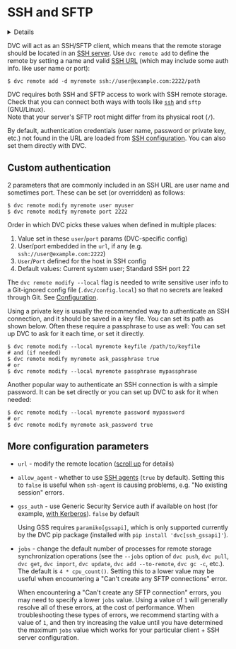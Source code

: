# SSH and SFTP

<!--
## SSH
-->

<details>

### Click to learn about SSH and SFTP.

[SSH] (Secure Shell) is a protocol that uses encryption to secure a connection
with a remote computer, which lets you safely transfer files to and from it
(like [`scp`]), among other features. Other operations can be used on top of
SSH, like FTP (simple file transfer protocol) which becomes secure or [SFTP].

[ssh]: https://www.ssh.com/academy/ssh
[sftp]: https://www.ssh.com/academy/ssh/sftp-ssh-file-transfer-protocol
[`scp`]: https://www.ssh.com/academy/ssh/scp

</details>

DVC will act as an SSH/SFTP client, which means that the remote storage should
be located in an [SSH server]. Use `dvc remote add` to define the remote by
setting a name and valid [SSH URL] (which may include some auth info. like user
name or port):

```cli
$ dvc remote add -d myremote ssh://user@example.com:2222/path
```

[ssh server]: https://www.ssh.com/academy/ssh/server
[ssh url]: https://tools.ietf.org/id/draft-salowey-secsh-uri-00.html#sshsyntax

<admon type="warn">

DVC requires both SSH and SFTP access to work with SSH remote storage. Check
that you can connect both ways with tools like [`ssh`] and `sftp` (GNU/Linux).  
Note that your server's SFTP root might differ from its physical root (`/`).

[`ssh`]: https://www.ssh.com/academy/ssh/command

</admon>

By default, authentication credentials (user name, password or private key,
etc.) not found in the URL are loaded from [SSH configuration]. You can also set
them directly with DVC.

[ssh configuration]: https://www.ssh.com/academy/ssh/config

## Custom authentication

2 parameters that are commonly included in an SSH URL are user name and
sometimes port. These can be set (or overridden) as follows:

```cli
$ dvc remote modify myremote user myuser
$ dvc remote modify myremote port 2222
```

Order in which DVC picks these values when defined in multiple places:

1. Value set in these `user`/`port` params (DVC-specific config)
2. User/port embedded in the `url`, if any (e.g. `ssh://user@example.com:2222`)
3. `User`/`Port` defined for the host in SSH config
4. Default values: Current system user; Standard SSH port 22

<admon type="warn">

The `dvc remote modify --local` flag is needed to write sensitive user info to a
Git-ignored config file (`.dvc/config.local`) so that no secrets are leaked
through Git. See
[Configuration](/doc/user-guide/project-structure/configuration#config-file-locations).

</admon>

Using a private key is usually the recommended way to authenticate an SSH
connection, and it should be saved in a key file. You can set its path as shown
below. Often these require a passphrase to use as well: You can set up DVC to
ask for it each time, or set it directly.

```cli
$ dvc remote modify --local myremote keyfile /path/to/keyfile
# and (if needed)
$ dvc remote modify myremote ask_passphrase true
# or
$ dvc remote modify --local myremote passphrase mypassphrase
```

Another popular way to authenticate an SSH connection is with a simple password.
It can be set directly or you can set up DVC to ask for it when needed:

```cli
$ dvc remote modify --local myremote password mypassword
# or
$ dvc remote modify myremote ask_password true
```

## More configuration parameters

- `url` - modify the remote location ([scroll up](#amazon-s3) for details)

- `allow_agent` - whether to use [SSH agents] (`true` by default). Setting this
  to `false` is useful when `ssh-agent` is causing problems, e.g. "No existing
  session" errors.

- `gss_auth` - use Generic Security Service auth if available on host (for
  example, [with Kerberos]). `false` by default

  <admon type="warn">

  Using GSS requires `paramiko[gssapi]`, which is only supported currently by
  the DVC pip package (installed with `pip install 'dvc[ssh_gssapi]'`).

  </admon>

- `jobs` - change the default number of processes for remote storage
  synchronization operations (see the `--jobs` option of `dvc push`, `dvc pull`,
  `dvc get`, `dvc import`, `dvc update`, `dvc add --to-remote`, `dvc gc -c`,
  etc.). The default is `4 * cpu_count()`. Setting this to a lower value may be
  useful when encountering a "Can't create any SFTP connections" error.

  <admon type="info">

  When encountering a "Can't create any SFTP connection" errors, you may need to
  specify a lower `jobs` value. Using a value of `1` will generally resolve all
  of these errors, at the cost of performance. When troubleshooting these types
  of errors, we recommend starting with a value of `1`, and then try increasing
  the value until you have determined the maximum `jobs` value which works for
  your particular client + SSH server configuration.

  </admon>

[ssh agents]: https://www.ssh.com/academy/ssh/agent
[with kerberos]:
  https://en.wikipedia.org/wiki/Generic_Security_Services_Application_Program_Interface#Relationship_to_Kerberos
